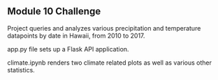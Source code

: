 ## Module 10 Challenge

Project queries and analyzes various precipitation and temperature datapoints by date in Hawaii, from 2010 to 2017. 

app.py file sets up a Flask API application.

climate.ipynb renders two climate related plots as well as various other statistics. 
